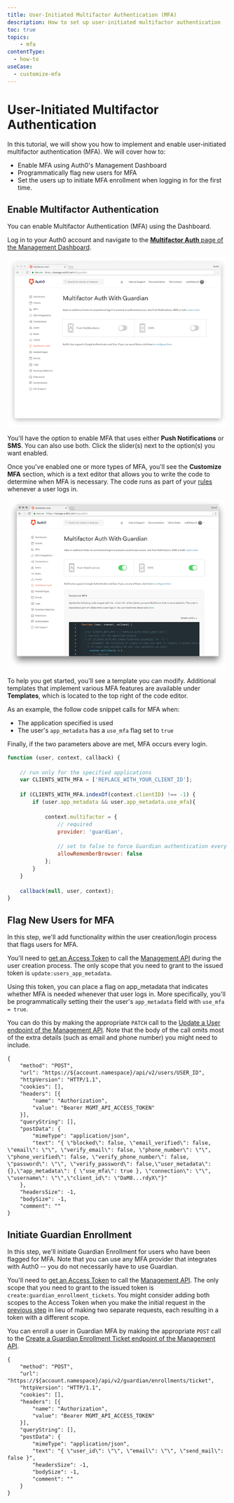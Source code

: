 ```yaml
---
title: User-Initiated Multifactor Authentication (MFA)
description: How to set up user-initiated multifactor authentication
toc: true
topics:
    - mfa
contentType:
  - how-to
useCase:
  - customize-mfa
---
```

# User-Initiated Multifactor Authentication

In this tutorial, we will show you how to implement and enable user-initiated multifactor authentication (MFA). We will cover how to:

* Enable MFA using Auth0's Management Dashboard
* Programmatically flag new users for MFA
* Set the users up to initiate MFA enrollment when logging in for the first time.

## Enable Multifactor Authentication

You can enable Multifactor Authentication (MFA) using the Dashboard.

Log in to your Auth0 account and navigate to the [**Multifactor Auth** page of the Management Dashboard](${manage_url}/#/guardian).

![](/media/articles/mfa/mfa-home.png)

You'll have the option to enable MFA that uses either **Push Notifications** or **SMS**. You can also use both. Click the slider(s) next to the option(s) you want enabled.

Once you've enabled one or more types of MFA, you'll see the **Customize MFA** section, which is a text editor that allows you to write the code to determine when MFA is necessary. The code runs as part of your [rules](/rules) whenever a user logs in.

![](/media/articles/mfa/mfa-template.png)

To help you get started, you'll see a template you can modify. Additional templates that implement various MFA features are available under **Templates**, which is located to the top right of the code editor.

As an example, the follow code snippet calls for MFA when:

* The application specified is used
* The user's `app_metadata` has a `use_mfa` flag set to `true`

Finally, if the two parameters above are met, MFA occurs every login.

```js
function (user, context, callback) {

    // run only for the specified applications
    var CLIENTS_WITH_MFA = ['REPLACE_WITH_YOUR_CLIENT_ID'];
    
    if (CLIENTS_WITH_MFA.indexOf(context.clientID) !== -1) {
        if (user.app_metadata && user.app_metadata.use_mfa){

            context.multifactor = {
                // required
                provider: 'guardian', 

                // set to false to force Guardian authentication every login
                allowRememberBrowser: false
            };
        }
    }

    callback(null, user, context);
}
```

## Flag New Users for MFA

In this step, we'll add functionality within the user creation/login process that flags users for MFA.

You'll need to [get an Access Token](/api/management/v2/tokens) to call the [Management API](/api/management/v2) during the user creation process. The only scope that you need to grant to the issued token is `update:users_app_metadata`.

Using this token, you can place a flag on app_metadata that indicates whether MFA is needed whenever that user logs in.  More specifically, you'll be programmatically setting their the user's `app_metadata` field with `use_mfa = true`.

You can do this by making the appropriate `PATCH` call to the [Update a User endpoint of the Management API](/api/management/v2#!/Users/patch_users_by_id). Note that the body of the call omits most of the extra details (such as email and phone number) you might need to include.

```har
{
	"method": "POST",
	"url": "https://${account.namespace}/api/v2/users/USER_ID",
	"httpVersion": "HTTP/1.1",
	"cookies": [],
	"headers": [{
		"name": "Authorization",
		"value": "Bearer MGMT_API_ACCESS_TOKEN"
	}],
	"queryString": [],
	"postData": {
		"mimeType": "application/json",
		"text": "{ \"blocked\": false, \"email_verified\": false, \"email\": \"\", \"verify_email\": false, \"phone_number\": \"\", \"phone_verified\": false, \"verify_phone_number\": false, \"password\": \"\", \"verify_password\": false,\"user_metadata\": {},\"app_metadata\": { \"use_mfa\": true }, \"connection\": \"\", \"username\": \"\",\"client_id\": \"DaM8...rdyX\"}"
	},
	"headersSize": -1,
	"bodySize": -1,
	"comment": ""
}
```

## Initiate Guardian Enrollment

In this step, we'll initiate Guardian Enrollment for users who have been flagged for MFA. Note that you can use any MFA provider that integrates with Auth0 -- you do not necessarily have to use Guardian.

You'll need to [get an Access Token](/api/management/v2/tokens) to call the [Management API](/api/management/v2). The only scope that you need to grant to the issued token is `create:guardian_enrollment_tickets`. You might consider adding both scopes to the Access Token when you make the initial request in the [previous step](#flag-new-users-for-mfa) in lieu of making two separate requests, each resulting in a token with a different scope.

You can enroll a user in Guardian MFA by making the appropriate `POST` call to the [Create a Guardian Enrollment Ticket endpoint of the Management API](/api/management/v2#!/Guardian/post_ticket).

```har
{
	"method": "POST",
	"url": "https://${account.namespace}/api/v2/guardian/enrollments/ticket",
	"httpVersion": "HTTP/1.1",
	"cookies": [],
	"headers": [{
		"name": "Authorization",
		"value": "Bearer MGMT_API_ACCESS_TOKEN"
	}],
	"queryString": [],
	"postData": {
		"mimeType": "application/json",
		"text": "{ \"user_id\": \"\", \"email\": \"\", \"send_mail\": false }",
		"headersSize": -1,
		"bodySize": -1,
		"comment": ""
	}
}
```
